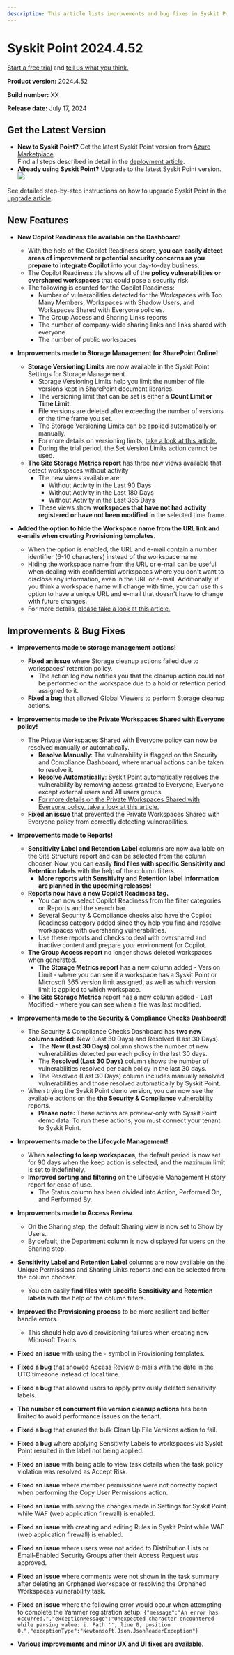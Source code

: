```yaml
---
description: This article lists improvements and bug fixes in Syskit Point version 2024.4.52 
---
```


# Syskit Point 2024.4.52 

[Start a free trial](https://www.syskit.com/products/point/free-trial/) and [tell us what you think.](https://www.syskit.com/company/contact-us/)

**Product version:** 2024.4.52 

**Build number:** XX

**Release date:** July 17, 2024

## Get the Latest Version

* **New to Syskit Point?** Get the latest Syskit Point version from [Azure Marketplace](https://azuremarketplace.microsoft.com/en-us/marketplace/apps/syskitltd.syskit\_point).\
 Find all steps described in detail in the [deployment article](../../../set-up-point-data-center/deployment/deploy-syskit-point.md).
* **Already using Syskit Point?** Upgrade to the latest Syskit Point version.\
 [![](https://aka.ms/deploytoazurebutton)](https://portal.azure.com/#create/Microsoft.Template/uri/https%3A%2F%2Fsyskitassetsstorage.blob.core.windows.net%2Fpoint%2FARMTemplates%2FPointUpdateDeploy%2FPointUpdateTemplate.json)

See detailed step-by-step instructions on how to upgrade Syskit Point in the [upgrade article](../../../set-up-point-data-center/deployment/upgrade-syskit-point.md).

## New Features

* **New Copilot Readiness tile available on the Dashboard!**
  * With the help of the Copilot Readiness score, **you can easily detect areas of improvement or potential security concerns as you prepare to integrate Copilot** into your day-to-day business.
  * The Copilot Readiness tile shows all of the **policy vulnerabilities or overshared workspaces** that could pose a security risk. 
  * The following is counted for the Copilot Readiness: 
    * Number of vulnerabilities detected for the Workspaces with Too Many Members, Workspaces with Shadow Users, and Workspaces Shared with Everyone policies.
    * The Group Access and Sharing Links reports
    * The number of company-wide sharing links and links shared with everyone
    * The number of public workspaces

* **Improvements made to Storage Management for SharePoint Online!**
  * **Storage Versioning Limits** are now available in the Syskit Point Settings for Storage Management. 
    * Storage Versioning Limits help you limit the number of file versions kept in SharePoint document libraries.
    * The versioning limit that can be set is either a **Count Limit or Time Limit**. 
    * File versions are deleted after exceeding the number of versions or the time frame you set. 
    * The Storage Versioning Limits can be applied automatically or manually. 
    * For more details on versioning limits, [take a look at this article.](../../storage-management/versioning-limits.md)
    * During the trial period, the Set Version Limits action cannot be used.
  * **The Site Storage Metrics report** has three new views available that detect workspaces without activity
    * The new views available are: 
      * Without Activity in the Last 90 Days
      * Without Activity in the Last 180 Days
      * Without Activity in the Last 365 Days 
    * These views show **workspaces that have not had activity registered or have not been modified** in the selected time frame. 

* **Added the option to hide the Workspace name from the URL link and e-mails when creating Provisioning templates**. 
  * When the option is enabled, the URL and e-mail contain a number identifier (6-10 characters) instead of the workspace name.
  * Hiding the workspace name from the URL or e-mail can be useful when dealing with confidential workspaces where you don't want to disclose any information, even in the URL or e-mail. Additionally, if you think a workspace name will change with time, you can use this option to have a unique URL and e-mail that doesn't have to change with future changes.
  * For more details, [please take a look at this article.](../../governance-and-automation/provisioning/hide-workspace-name.md)

## Improvements & Bug Fixes

* **Improvements made to storage management actions!**
  * **Fixed an issue** where Storage cleanup actions failed due to workspaces' retention policy. 
    * The action log now notifies you that the cleanup action could not be performed on the workspace due to a hold or retention period assigned to it. 
  * **Fixed a bug** that allowed Global Viewers to perform Storage cleanup actions. 

* **Improvements made to the Private Workspaces Shared with Everyone policy!** 
  * The Private Workspaces Shared with Everyone policy can now be resolved manually or automatically.
    * **Resolve Manually**: The vulnerability is flagged on the Security and Compliance Dashboard, where manual actions can be taken to resolve it. 
    * **Resolve Automatically**: Syskit Point automatically resolves the vulnerability by removing access granted to Everyone, Everyone except external users and All users groups. 
    * [For more details on the Private Workspaces Shared with Everyone policy, take a look at this article.](../../governance-and-automation/automated-workflows/private-workspaces-shared-with-everyone-admin.md)
  * **Fixed an issue** that prevented the Private Workspaces Shared with Everyone policy from correctly detecting vulnerabilities.

* **Improvements made to Reports!**
  * **Sensitivity Label and Retention Label** columns are now available on the Site Structure report and can be selected from the column chooser. 
 Now, you can easily **find files with specific Sensitivity and Retention labels** with the help of the column filters.
    * **More reports with Sensitivity and Retention label information are planned in the upcoming releases!**
  * **Reports now have a new Copilot Readiness tag.**
    * You can now select Copilot Readiness from the filter categories on Reports and the search bar.
    * Several Security & Compliance checks also have the Copilot Readiness category added since they help you find and resolve workspaces with oversharing vulnerabilities.
    * Use these reports and checks to deal with overshared and inactive content and prepare your environment for Copilot.
  * **The Group Access report** no longer shows deleted workspaces when generated.
    * **The Storage Metrics report** has a new column added - Version Limit - where you can see if a workspace has a Syskit Point or Microsoft 365 version limit assigned, as well as which version limit is applied to which workspace. 
  * **The Site Storage Metrics** report has a new column added - Last Modified - where you can see when a file was last modified.

* **Improvements made to the Security & Compliance Checks Dashboard!** 
  * The Security & Compliance Checks Dashboard has **two new columns added**: New (Last 30 Days) and Resolved (Last 30 Days).
    * The **New (Last 30 Days)** column shows the number of new vulnerabilities detected per each policy in the last 30 days.
    * The **Resolved (Last 30 Days)** column shows the number of vulnerabilities resolved per each policy in the last 30 days.
     * The Resolved (Last 30 Days) column includes manually resolved vulnerabilities and those resolved automatically by Syskit Point. 
  * When trying the Syskit Point demo version, you can now see the available actions on the **the Security & Compliance** vulnerability reports.
    * **Please note:** These actions are preview-only with Syskit Point demo data. To run these actions, you must connect your tenant to Syskit Point.

* **Improvements made to the Lifecycle Management!**
  * When **selecting to keep workspaces**, the default period is now set for 90 days when the keep action is selected, and the maximum limit is set to indefinitely.
  * **Improved sorting and filtering** on the Lifecycle Management History report for ease of use.
    * The Status column has been divided into Action, Performed On, and Performed By.

* **Improvements made to Access Review**.
  * On the Sharing step, the default Sharing view is now set to Show by Users.
  * By default, the Department column is now displayed for users on the Sharing step. 

* **Sensitivity Label and Retention Label** columns are now available on the Unique Permissions and Sharing Links reports and can be selected from the column chooser.
  * You can easily **find files with specific Sensitivity and Retention labels** with the help of the column filters.

* **Improved the Provisioning process** to be more resilient and better handle errors. 
  * This should help avoid provisioning failures when creating new Microsoft Teams.

* **Fixed an issue** with using the `-` symbol in Provisioning templates. 

* **Fixed a bug** that showed Access Review e-mails with the date in the UTC timezone instead of local time.

* **Fixed a bug** that allowed users to apply previously deleted sensitivity labels.

* **The number of concurrent file version cleanup actions** has been limited to avoid performance issues on the tenant. 

* **Fixed a bug** that caused the bulk Clean Up File Versions action to fail.

* **Fixed a bug** where applying Sensitivity Labels to workspaces via Syskit Point resulted in the label not being applied.

* **Fixed an issue** with being able to view task details when the task policy violation was resolved as Accept Risk.  

* **Fixed an issue** where member permissions were not correctly copied when performing the Copy User Permissions action. 

* **Fixed an issue** with saving the changes made in Settings for Syskit Point while WAF (web application firewall) is enabled. 

* **Fixed an issue** with creating and editing Rules in Syskit Point while WAF (web application firewall) is enabled. 

* **Fixed an issue** where users were not added to Distribution Lists or Email-Enabled Security Groups after their Access Request was approved. 

* **Fixed an issue** where comments were not shown in the task summary after deleting an Orphaned Workspace or resolving the Orphaned Workspaces vulnerability task.

* **Fixed an issue** where the following error would occur when attempting to complete the Yammer registration setup: 
`{"message":"An error has occurred.","exceptionMessage":"Unexpected character encountered while parsing value: i. Path '', line 0, position 0.","exceptionType":"Newtonsoft.Json.JsonReaderException"}`

* **Various improvements and minor UX and UI fixes are available**.
